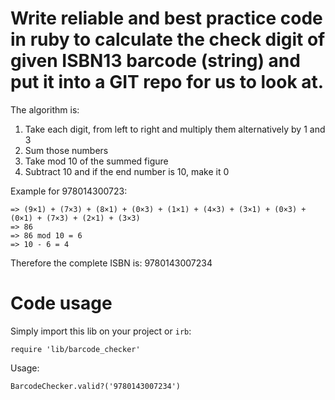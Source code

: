 # Write reliable and best practice code in ruby to calculate the check digit of given ISBN13 barcode (string) and put it into a GIT repo for us to look at.

The algorithm is:

1. Take each digit, from left to right and multiply them alternatively by 1 and 3
2. Sum those numbers
3. Take mod 10 of the summed figure
4. Subtract 10 and if the end number is 10, make it 0

Example for 978014300723:

```
=> (9×1) + (7×3) + (8×1) + (0×3) + (1×1) + (4×3) + (3×1) + (0×3) + (0×1) + (7×3) + (2×1) + (3×3)
=> 86
=> 86 mod 10 = 6
=> 10 - 6 = 4
```

Therefore the complete ISBN is: 9780143007234


# Code usage

Simply import this lib on your project or `irb`:
```
require 'lib/barcode_checker'
```

Usage:
```
BarcodeChecker.valid?('9780143007234')
```
